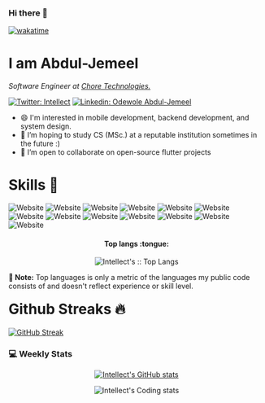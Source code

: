 ### Hi there 👋

[![wakatime](https://wakatime.com/badge/user/437f0b72-1231-4c4b-acb0-0ded1f5264e5.svg)](https://wakatime.com/@437f0b72-1231-4c4b-acb0-0ded1f5264e5)
# I am Abdul-Jemeel

<p><em>Software Engineer at <a href="https://www.chore.ng/">Chore Technologies.</a>
  </em></p>
  

  [![Twitter: Intellect](https://img.shields.io/twitter/follow/intellect4all?style=social)](https://twitter.com/intellect4all)
[![Linkedin: Odewole Abdul-Jemeel](https://img.shields.io/badge/-AbdulJemeel-blue?style=flat-square&logo=Linkedin&logoColor=white&link=https://www.linkedin.com/in/abdul-jemeel-odewole-393a0b105/)](https://www.linkedin.com/in/abdul-jemeel-odewole-393a0b105/)



- 😄 I'm interested in mobile development, backend development, and system design.
- 🌱 I’m hoping to study CS (MSc.) at a reputable institution sometimes in the future :)
- 👯 I’m open to collaborate on open-source flutter projects


<h1>Skills 🚀</h1>

![Website](https://img.shields.io/badge/Python-3776AB?style=for-the-badge&logo=python&logoColor=white)
![Website](https://img.shields.io/badge/Flutter-02569B.svg?&style=for-the-badge&logo=Flutter&logoColor=white)
![Website](https://img.shields.io/badge/Java-ED8B00?style=for-the-badge&logo=java&logoColor=white)
![Website](https://img.shields.io/badeldge/Dart-0175C2?style=for-the-badge&logo=dart&logoColor=white)
![Website](https://img.shields.io/badge/Kotlin-0095D5?&style=for-the-badge&logo=kotlin&logoColor=white)
![Website](https://img.shields.io/badge/JavaScript-F7DF1E?style=for-the-badge&logo=javascript&logoColor=white)
![Website](https://img.shields.io/badge/TypeScript-007ACC?style=for-the-badge&logo=typescript&logoColor=white)
![Website](https://img.shields.io/badge/MongoDB-%234ea94b.svg?&style=for-the-badge&logo=mongodb&logoColor=white)
![Website](https://img.shields.io/badge/firebase-FFCA28.svg?style=for-the-badge&logo=firebase&logoColor=white)
![Website](https://img.shields.io/badge/Node.js-43853D?style=for-the-badge&logo=node.js&logoColor=white)
![Website](https://img.shields.io/badge/CSS3-1572B6?style=for-the-badge&logo=css3&logoColor=white)
![Website](https://img.shields.io/badge/Apache%20Airflow%20-%23017CEE.svg?&style=for-the-badge&logo=Apache-Airflow&logoColor=white)
![Website](https://img.shields.io/badge/Amazon_AWS-232F3E?style=for-the-badge&logo=amazon-aws&logoColor=white)


<h4 align="center">Top langs :tongue:</h4>

<p align="center"><img src="https://github-readme-stats.vercel.app/api/top-langs/?username=intellect4all&langs_count=8&theme=tokyonight&layout=compact&hide=html,css" alt="Intellect's :: Top Langs" /></p>

<b>🚨 Note:</b> Top languages is only a metric of the languages my public code consists of and doesn't reflect experience or skill level.

<h1 style="margin-top:20px;">Github Streaks 🔥</h1>

[![GitHub Streak](https://github-readme-streak-stats.herokuapp.com?user=intellect4all&theme=dark&hide_border=true)](https://git.io/streak-stats)

<h3>💻 Weekly Stats</h3>
<p align="center">
  <a href="https://github.com/anuraghazra/github-readme-stats">
    <img src="https://github-readme-stats.vercel.app/api?username=intellect4all&count_private=true&show_icons=true&theme=dark)](https://github.com/anuraghazra/github-readme-stats" alt="Intellect's GitHub stats" />
  </a>
</p>




<p align="center">
    <img src="https://github-readme-stats.vercel.app/api/wakatime?username=CodeWithIntellect" alt="Intellect's Coding stats" />
</p>
